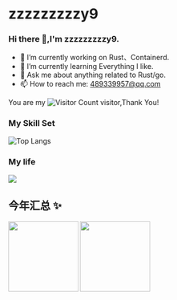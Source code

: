 # zzzzzzzzzy9
### Hi there 👋,I'm zzzzzzzzzy9.

- 🔭 I’m currently working on Rust、Containerd.
- 🌱 I’m currently learning Everything I like.
- 💬 Ask me about anything related to Rust/go.
- 📫 How to reach me: 489339957@qq.com

You are my ![Visitor Count](https://profile-counter.glitch.me/zzzzzzzzzy9/count.svg) visitor,Thank You!

### My Skill Set
![Top Langs](https://github-readme-stats.vercel.app/api/top-langs/?username=zzzzzzzzzy9&layout=compact&theme=tokyonight)

### My life
![](https://github-readme-stats.vercel.app/api?username=zzzzzzzzzy9&show_icons=true&theme=transparent)

## 今年汇总 ✨
<img align="left" height="140px" src="https://github-readme-stats.vercel.app/api?username=zzzzzzzzzy9&show_icons=true&icon_color=CE1D2D&text_color=718096&bg_color=ffffff&hide_title=true" />
<img align="left" height="140px" src="https://github-readme-stats.vercel.app/api/top-langs/?username=zzzzzzzzzy9&hide_title=true&layout=compact&locale=cn" />



